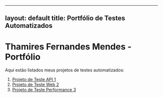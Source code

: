 
---
layout: default
title: Portfólio de Testes Automatizados
---

# Thamires Fernandes Mendes - Portfólio

Aqui estão listados meus projetos de testes automatizados:

1. [Projeto de Teste API 1](https://github.com/thamiresfm/TesteDeAPI)
2. [Projeto de Teste Web 2](https://github.com/thamiresfm/TestWeb)
3. [Projeto de Teste Performance 3](https://github.com/thamiresfm/TestePerformance)
